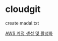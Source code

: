 # cloudgit
create madal.txt


<a href="https://aws.amazon.com/ko/free/?trk=fa2d6ba3-df80-4d24-a453-bf30ad163af9&sc_channel=ps&ef_id=CjwKCAjwgb_CBhBMEiwA0p3oOMYuVc_RJq8UOgoBhnu1CXczLfrHBlrkHUKXSWh2Gx8wjP26DxTKARoCMKsQAvD_BwE:G:s&s_kwcid=AL!4422!3!563761819834!e!!g!!aws!15286221779!129400439466&gad_campaignid=15286221779&gbraid=0AAAAADjHtp_odwGXa-sIKtb9rxn18H3BQ&gclid=CjwKCAjwgb_CBhBMEiwA0p3oOMYuVc_RJq8UOgoBhnu1CXczLfrHBlrkHUKXSWh2Gx8wjP26DxTKARoCMKsQAvD_BwE&all-free-tier.sort-by=item.additionalFields.SortRank&all-free-tier.sort-order=asc&awsf.Free%20Tier%20Types=*all&awsf.Free%20Tier%20Categories=*all">AWS 계정 생성 및 활성화</a>
